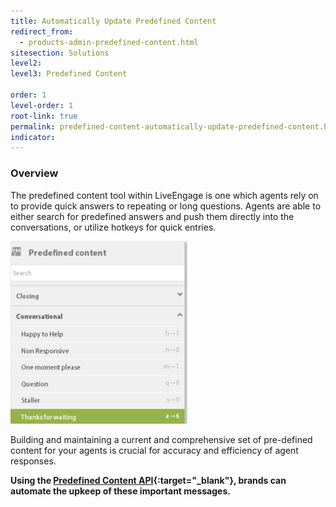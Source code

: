 ```yaml
---
title: Automatically Update Predefined Content
redirect_from:
  - products-admin-predefined-content.html
sitesection: Solutions
level2:
level3: Predefined Content

order: 1
level-order: 1
root-link: true
permalink: predefined-content-automatically-update-predefined-content.html
indicator:
---
```


### Overview

The predefined content tool within LiveEngage is one which agents rely on to provide quick answers to repeating or long questions.  Agents are able to either search for predefined answers and push them directly into the conversations, or utilize hotkeys for quick entries.

![Predefined Content 1](img/predefinedcontent1.png)

Building and maintaining a current and comprehensive set of pre-defined content for your agents is crucial for accuracy and efficiency of agent responses.

**Using the [Predefined Content API](account-configuration-predefined-content-overview.html){:target="_blank"}, brands can automate the upkeep of these important messages.**
